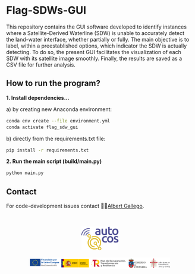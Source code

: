 # Flag-SDWs-GUI

This repository contains the GUI software developed to identify instances where a Satellite-Derived Waterline (SDW) is unable to accurately detect the land-water interface, whether partially or fully. The main objective is to label, within a preestablished options, which indicator the SDW is actually detecting. To do so, the present GUI facilitates the visualization of each SDW with its satellite image smoothly. Finally, the results are saved as a CSV file for further analysis.

## How to run the program?
**1. Install dependencies...**

  a) by creating new Anaconda environment:
  ``` bash
  conda env create --file environment.yml
  conda activate flag_sdw_gui
  ```
  b) directly from the requirements.txt file:
  ``` bash
  pip install -r requirements.txt
  ```
**2. Run the main script (build/main.py)**
``` bash
python main.py
```

## Contact
For code-development issues contact 👨‍💻[Albert Gallego](gallegoa@unican.es).


</br>
</br>
<div align="center">
  <a href="https://github.com/AlbertGallegoJimenez/SDS-uncertainty-analysis">
    <img src="images/Color_LogoAutoCos.png" alt="AutoCos logo" width="20%">
    </br>
    </br>
    <img src="images/01_Tira_resumen.png" alt="financing entities logos" width="75%">
  </a>
</div>
